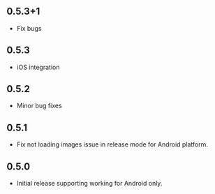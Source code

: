 ## 0.5.3+1

* Fix bugs

## 0.5.3

* iOS integration

## 0.5.2

* Minor bug fixes

## 0.5.1

* Fix not loading images issue in release mode for Android platform.

## 0.5.0

* Initial release supporting working for Android only.
